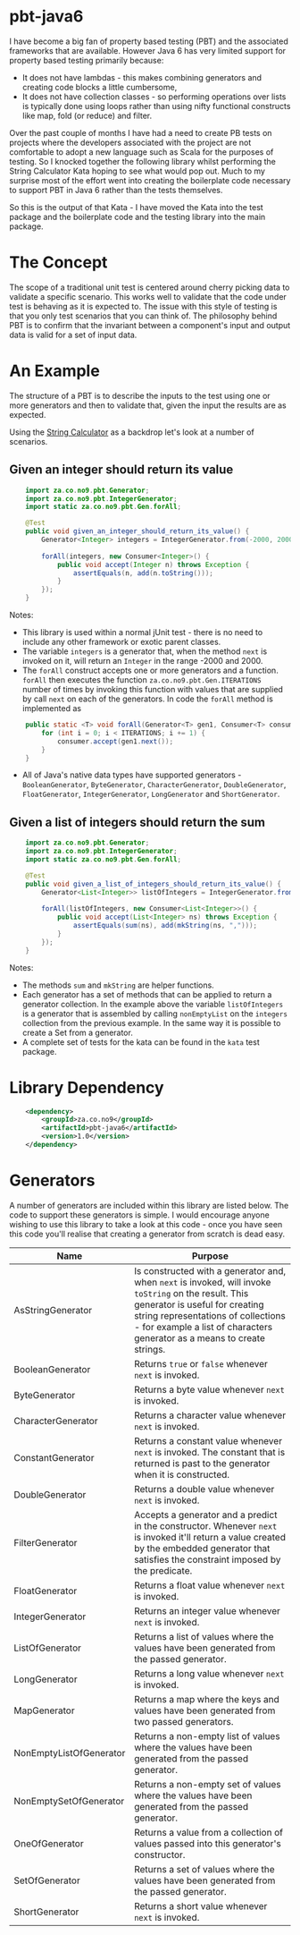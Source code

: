 # pbt-java6

I have become a big fan of property based testing (PBT) and the associated frameworks that are available.  However 
Java 6 has very limited support for property based testing primarily because:

- It does not have lambdas - this makes combining generators and creating code blocks a little cumbersome,
- It does not have collection classes - so performing operations over lists is typically done using loops rather than using nifty functional constructs like map, fold (or reduce) and filter.

Over the past couple of months I have had a need to create PB tests on projects where the developers associated with
the project are not comfortable to adopt a new language such as Scala for the purposes of testing.  So I knocked 
together the following library whilst performing the String Calculator Kata hoping to see what would pop out.  Much to
my surprise most of the effort went into creating the boilerplate code necessary to support PBT in Java 6 rather than
the tests themselves.

So this is the output of that Kata - I have moved the Kata into the test package and the boilerplate code and the
testing library into the main package.

# The Concept

The scope of a traditional unit test is centered around cherry picking data to validate a specific scenario.  This works
 well to validate that the code under test is behaving as it is expected to.  The issue with this style of testing is that
 you only test scenarios that you can think of.  The philosophy behind PBT is to confirm that the invariant between a 
 component's input and output data is valid for a set of input data.
   
# An Example

The structure of a PBT is to describe the inputs to the test using one or more generators and then to validate that, 
 given the input the results are as expected.
 
Using the [String Calculator](http://osherove.com/tdd-kata-1/) as a backdrop let's look at a number of scenarios.

## Given an integer should return its value

```java
	import za.co.no9.pbt.Generator;
	import za.co.no9.pbt.IntegerGenerator;
	import static za.co.no9.pbt.Gen.forAll;

    @Test
    public void given_an_integer_should_return_its_value() {
    	Generator<Integer> integers = IntegerGenerator.from(-2000, 2000);
    	
		forAll(integers, new Consumer<Integer>() {
			public void accept(Integer n) throws Exception {
				assertEquals(n, add(n.toString()));
			}
		});
    }
```

Notes:

* This library is used within a normal jUnit test - there is no need to include any other framework or exotic parent 
classes.
* The variable `integers` is a generator that, when the method `next` is invoked on it, will return an `Integer` in the
range -2000 and 2000.
* The `forAll` construct accepts one or more generators and a function.  `forAll` then executes the function `za.co.no9.pbt.Gen.ITERATIONS`
 number of times by invoking this function with values that are supplied by call `next` on each of the generators.  In
 code the `forAll` method is implemented as
 
 ```java
     public static <T> void forAll(Generator<T> gen1, Consumer<T> consumer) {
         for (int i = 0; i < ITERATIONS; i += 1) {
             consumer.accept(gen1.next());
         }
     }
 ```
* All of Java's native data types have supported generators - `BooleanGenerator`, `ByteGenerator`, `CharacterGenerator`, 
`DoubleGenerator`, `FloatGenerator`, `IntegerGenerator`, `LongGenerator` and `ShortGenerator`.


## Given a list of integers should return the sum

```java
	import za.co.no9.pbt.Generator;
	import za.co.no9.pbt.IntegerGenerator;
	import static za.co.no9.pbt.Gen.forAll;

    @Test
    public void given_a_list_of_integers_should_return_its_value() {
    	Generator<List<Integer>> listOfIntegers = IntegerGenerator.from(-2000, 2000).nonEmptyList();
    	
		forAll(listOfIntegers, new Consumer<List<Integer>>() {
			public void accept(List<Integer> ns) throws Exception {
				assertEquals(sum(ns), add(mkString(ns, ",")));
			}
		});
    }
```

Notes:

* The methods `sum` and `mkString` are helper functions.
* Each generator has a set of methods that can be applied to return a generator collection.  In the example above the
 variable `listOfIntegers` is a generator that is assembled by calling `nonEmptyList` on the `integers` collection from the 
 previous example.  In the same way it is possible to create a Set from a generator.
* A complete set of tests for the kata can be found in the `kata` test package.


# Library Dependency

```xml
	<dependency>
		<groupId>za.co.no9</groupId>
		<artifactId>pbt-java6</artifactId>
		<version>1.0</version>
	</dependency>
```


# Generators

A number of generators are included within this library are listed below.  The code to support these generators is simple.
I would encourage anyone wishing to use this library to take a look at this code - once you have seen this code you'll 
realise that creating a generator from scratch is dead easy. 

| Name | Purpose |
|------|---------|
| AsStringGenerator | Is constructed with a generator and, when `next` is invoked, will invoke `toString` on the result.  This generator is useful for creating string representations of collections - for example a list of characters generator as a means to create strings. |
| BooleanGenerator | Returns `true` or `false` whenever `next` is invoked. |
| ByteGenerator | Returns a byte value whenever `next` is invoked. |
| CharacterGenerator | Returns a character value whenever `next` is invoked. |
| ConstantGenerator | Returns a constant value whenever `next` is invoked.  The constant that is returned is past to the generator when it is constructed. |
| DoubleGenerator | Returns a double value whenever `next` is invoked. |
| FilterGenerator | Accepts a generator and a predict in the constructor. Whenever `next` is invoked it'll return a value created by the embedded generator that satisfies the constraint imposed by the predicate. |
| FloatGenerator | Returns a float value whenever `next` is invoked. |
| IntegerGenerator | Returns an integer value whenever `next` is invoked. |
| ListOfGenerator | Returns a list of values where the values have been generated from the passed generator. |
| LongGenerator | Returns a long value whenever `next` is invoked. |
| MapGenerator | Returns a map where the keys and values have been generated from two passed generators. |
| NonEmptyListOfGenerator | Returns a non-empty list of values where the values have been generated from the passed generator. |
| NonEmptySetOfGenerator | Returns a non-empty set of values where the values have been generated from the passed generator.|
| OneOfGenerator | Returns a value from a collection of values passed into this generator's constructor. |
| SetOfGenerator | Returns a set of values where the values have been generated from the passed generator. |
| ShortGenerator | Returns a short value whenever `next` is invoked. |
